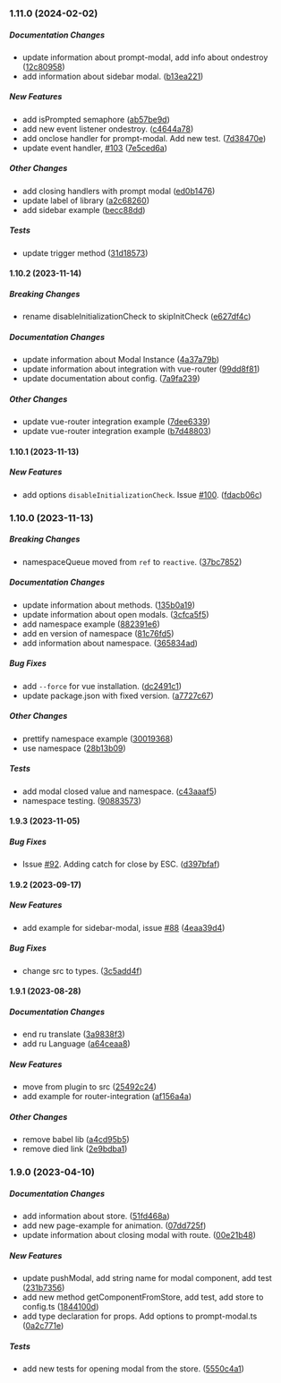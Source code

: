 ### 1.11.0 (2024-02-02)

##### Documentation Changes

*  update information about prompt-modal, add info about ondestroy ([12c80958](https://github.com/Jenesius/vue-modal/commit/12c809584a701ffe5c9a831f0e0e294efad05774))
*  add information about sidebar modal. ([b13ea221](https://github.com/Jenesius/vue-modal/commit/b13ea221f1509b6585009bfa515d548207ac8f7d))

##### New Features

*  add isPrompted semaphore ([ab57be9d](https://github.com/Jenesius/vue-modal/commit/ab57be9d822a5d2601c5a3bcd9e89481958b8022))
*  add new event listener ondestroy. ([c4644a78](https://github.com/Jenesius/vue-modal/commit/c4644a7860ea41413531f6870c2f1d2d8bb42de5))
*  add onclose handler for prompt-modal. Add new test. ([7d38470e](https://github.com/Jenesius/vue-modal/commit/7d38470e3f838b3f18075dbddb04898ba4e3733c))
*  update event handler, [#103](https://github.com/Jenesius/vue-modal/pull/103) ([7e5ced6a](https://github.com/Jenesius/vue-modal/commit/7e5ced6a5c0ea844cd052c81b6163c7d9b248c6b))

##### Other Changes

*  add closing handlers with prompt modal ([ed0b1476](https://github.com/Jenesius/vue-modal/commit/ed0b1476684e2b6a5d9757446f1d04a76da8b259))
*  update label of library ([a2c68260](https://github.com/Jenesius/vue-modal/commit/a2c68260963bbb8541b29c25434ee2e061289532))
*  add sidebar example ([becc88dd](https://github.com/Jenesius/vue-modal/commit/becc88ddcd4c939cc0dda4b3d5ea80ee1f31f947))

##### Tests

*  update trigger method ([31d18573](https://github.com/Jenesius/vue-modal/commit/31d18573f39b0311892f1dd5da9e9a509aa1f084))

#### 1.10.2 (2023-11-14)

##### Breaking Changes

*  rename disableInitializationCheck to skipInitCheck ([e627df4c](https://github.com/Jenesius/vue-modal/commit/e627df4c73114b2b81f369e802a9b3928b26b56f))

##### Documentation Changes

*  update information about Modal Instance ([4a37a79b](https://github.com/Jenesius/vue-modal/commit/4a37a79bfda333b195a375aa9e1359788a8a29d5))
*  update information about integration with vue-router ([99dd8f81](https://github.com/Jenesius/vue-modal/commit/99dd8f816a08f143ea3e31184129d103d4c8cd55))
*  update documentation about config. ([7a9fa239](https://github.com/Jenesius/vue-modal/commit/7a9fa23916bb0225ccaa4a94ea8eb8583368ec90))

##### Other Changes

*  update vue-router integration example ([7dee6339](https://github.com/Jenesius/vue-modal/commit/7dee6339255875ad4529614ec5dcefcbcbd5baef))
*  update vue-router integration example ([b7d48803](https://github.com/Jenesius/vue-modal/commit/b7d48803f7f6f72ecaeb42ef72bd5ef8874941d4))

#### 1.10.1 (2023-11-13)

##### New Features

*  add options `disableInitializationCheck`. Issue [#100](https://github.com/Jenesius/vue-modal/pull/100). ([fdacb06c](https://github.com/Jenesius/vue-modal/commit/fdacb06c2e1308a7961194a8f331d9d72962db6f))

### 1.10.0 (2023-11-13)

##### Breaking Changes

*  namespaceQueue moved from `ref` to `reactive`. ([37bc7852](https://github.com/Jenesius/vue-modal/commit/37bc7852e847bc7c5fdac9210bc1ad27be29da34))

##### Documentation Changes

*  update information about methods. ([135b0a19](https://github.com/Jenesius/vue-modal/commit/135b0a199aa48a4e5a230f08d73b6bb559aba0c9))
*  update information about open modals. ([3cfca5f5](https://github.com/Jenesius/vue-modal/commit/3cfca5f5be5433d1bbb76388bc7468652ce971bc))
*  add namespace example ([882391e6](https://github.com/Jenesius/vue-modal/commit/882391e68c8859262b2b81d15185fea7c5bd5b1b))
*  add en version of namespace ([81c76fd5](https://github.com/Jenesius/vue-modal/commit/81c76fd539dc9d1aa05a37aad965e263485458ea))
*  add information about namespace. ([365834ad](https://github.com/Jenesius/vue-modal/commit/365834ad7ab25ce0fed67245d47188185b638393))

##### Bug Fixes

*  add `--force` for vue installation. ([dc2491c1](https://github.com/Jenesius/vue-modal/commit/dc2491c1a5f877d437602584e1aaac57c2dc6235))
*  update package.json with fixed version. ([a7727c67](https://github.com/Jenesius/vue-modal/commit/a7727c678c395649a2c56c19fff7aab005847d92))

##### Other Changes

*  prettify namespace example ([30019368](https://github.com/Jenesius/vue-modal/commit/3001936830c03ae2653282e15957c4af3999afec))
*  use namespace ([28b13b09](https://github.com/Jenesius/vue-modal/commit/28b13b09208f83f744b64f954022e9d6a0c7eafa))

##### Tests

*  add modal closed value and namespace. ([c43aaaf5](https://github.com/Jenesius/vue-modal/commit/c43aaaf5ec6024292599eca62eb2f1cc2a86c0a3))
*  namespace testing. ([90883573](https://github.com/Jenesius/vue-modal/commit/90883573ea36da7ce35edb89e9ef20f2a6c0a86b))

#### 1.9.3 (2023-11-05)

##### Bug Fixes

*  Issue [#92](https://github.com/Jenesius/vue-modal/pull/92). Adding catch for close by ESC. ([d397bfaf](https://github.com/Jenesius/vue-modal/commit/d397bfaf841bb99b08ec52d3c9363dad88238573))

#### 1.9.2 (2023-09-17)

##### New Features

*  add example for sidebar-modal, issue [#88](https://github.com/Jenesius/vue-modal/pull/88) ([4eaa39d4](https://github.com/Jenesius/vue-modal/commit/4eaa39d47ec2c58270d93c3d0e6f6fcebb15e2ae))

##### Bug Fixes

*  change src to types. ([3c5add4f](https://github.com/Jenesius/vue-modal/commit/3c5add4fa7326ef33da2148f1dea58ee176bfcee))

#### 1.9.1 (2023-08-28)

##### Documentation Changes

*  end ru translate ([3a9838f3](https://github.com/Jenesius/vue-modal/commit/3a9838f385d8da589bf57f3b7e8c2e274d0e3e8a))
*  add ru Language ([a64ceaa8](https://github.com/Jenesius/vue-modal/commit/a64ceaa8b117c08af39dad2fb57003e8c7ef3638))

##### New Features

*  move from plugin to src ([25492c24](https://github.com/Jenesius/vue-modal/commit/25492c24522dd1ecce10d42c2a80f1e33017b32e))
*  add example for router-integration ([af156a4a](https://github.com/Jenesius/vue-modal/commit/af156a4a0263084499b791e5e5d6e69e8eb5a7e6))

##### Other Changes

*  remove babel lib ([a4cd95b5](https://github.com/Jenesius/vue-modal/commit/a4cd95b58f5a3d6b640726cab68e6798564fe1cd))
*  remove died link ([2e9bdba1](https://github.com/Jenesius/vue-modal/commit/2e9bdba161c590837cbc4f3c5a4ac8b32c1d7a6b))

### 1.9.0 (2023-04-10)

##### Documentation Changes

*  add information about store. ([51fd468a](https://github.com/Jenesius/vue-modal/commit/51fd468aa1df8aaa875f4447c109ab9e2e20ed1e))
*  add new page-example for animation. ([07dd725f](https://github.com/Jenesius/vue-modal/commit/07dd725f7fc836b82eb5f67a5883b4ff4a37cd02))
*  update information about closing modal with route. ([00e21b48](https://github.com/Jenesius/vue-modal/commit/00e21b486a0c434abcee468d047d936743b5dfd1))

##### New Features

*  update pushModal, add string name for modal component, add test ([231b7356](https://github.com/Jenesius/vue-modal/commit/231b7356fb7be909fb6ee585265240dcf2625678))
*  add new method getComponentFromStore, add test, add store to config.ts ([1844100d](https://github.com/Jenesius/vue-modal/commit/1844100d5d154f20900217f457cb52d10974e38d))
*  add type declaration for props. Add options to prompt-modal.ts ([0a2c771e](https://github.com/Jenesius/vue-modal/commit/0a2c771e70a7d5e11e2e77e199fbf33f2d0d4046))

##### Tests

*  add new tests for opening modal from the store. ([5550c4a1](https://github.com/Jenesius/vue-modal/commit/5550c4a193e4cbdff3775c61df8f438306fa12ba))

